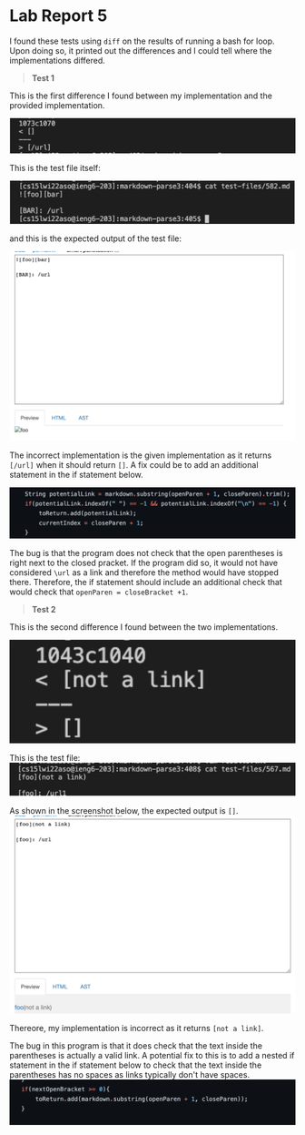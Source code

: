 # Lab Report 5

I found these tests using `diff` on the results of running a bash for loop. Upon doing so, it printed out the differences and I could tell where the implementations differed.

>**Test 1**

This is the first difference I found between my implementation and the provided implementation.

![Image](Difference1.png)

This is the test file itself:

![Image](File1.png)

and this is the expected output of the test file:

![Image](File1Expected.png)

The incorrect implementation is the given implementation as it returns `[/url]` when it should return `[]`. A fix could be to add an additional statement in the if statement below.

![Image](File1Fix.png)

The bug is that the program does not check that the open parentheses is right next to the closed pracket. If the program did so, it would not have considered `\url` as a link and therefore the method would have stopped there. Therefore, the if statement should include an additional check that would check that `openParen = closeBracket +1`.

>**Test 2**

This is the second difference I found between the two implementations.

![Image](Difference2.png)

This is the test file:
![Image](File2.png)

As shown in the screenshot below, the expected output is `[]`.
![Image](File2Expected.png)

Thereore, my implementation is incorrect as it returns `[not a link]`. 

The bug in this program is that it does check that the text inside the parentheses is actually a valid link. A potential fix to this is to add a nested if statement in the if statement below to check that the text inside the parentheses has no spaces as links typically don't have spaces.
![Image](File2Fix.png)